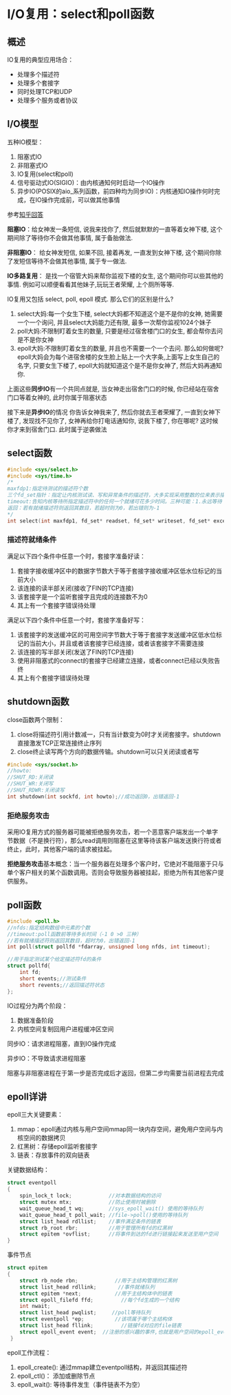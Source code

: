 # I/O复用：select和poll函数
## 概述
IO复用的典型应用场合：
- 处理多个描述符
- 处理多个套接字
- 同时处理TCP和UDP
- 处理多个服务或者协议

## I/O模型
五种IO模型：
1. 阻塞式IO
2. 非阻塞式IO
3. IO复用(select和poll)
4. 信号驱动式IO(SIGIO)：由内核通知何时启动一个IO操作
5. 异步IO(POSIX的aio_系列函数，前四种均为同步IO)：内核通知IO操作何时完成，在IO操作完成前，可以做其他事情

参考[知乎回答](https://www.zhihu.com/people/levonfly/activities)

**阻塞IO**：给女神发一条短信, 说我来找你了, 然后就默默的一直等着女神下楼, 这个期间除了等待你不会做其他事情, 属于备胎做法.

**非阻塞IO**： 给女神发短信, 如果不回, 接着再发, 一直发到女神下楼, 这个期间你除了发短信等待不会做其他事情, 属于专一做法.

**IO多路复用**：  是找一个宿管大妈来帮你监视下楼的女生, 这个期间你可以些其他的事情. 例如可以顺便看看其他妹子,玩玩王者荣耀, 上个厕所等等. 

IO复用又包括 select, poll, epoll 模式. 那么它们的区别是什么?
1. select大妈:每一个女生下楼, select大妈都不知道这个是不是你的女神, 她需要一个一个询问, 并且select大妈能力还有限, 最多一次帮你监视1024个妹子
2. poll大妈:不限制盯着女生的数量,  只要是经过宿舍楼门口的女生, 都会帮你去问是不是你女神
3. epoll大妈:不限制盯着女生的数量, 并且也不需要一个一个去问.  那么如何做呢?  epoll大妈会为每个进宿舍楼的女生脸上贴上一个大字条,上面写上女生自己的名字,  只要女生下楼了, epoll大妈就知道这个是不是你女神了, 然后大妈再通知你.

上面这些**同步IO**有一个共同点就是, 当女神走出宿舍门口的时候, 你已经站在宿舍门口等着女神的, 此时你属于阻塞状态


接下来是**异步IO**的情况
你告诉女神我来了, 然后你就去王者荣耀了, 一直到女神下楼了, 发现找不见你了, 女神再给你打电话通知你, 说我下楼了, 你在哪呢?  这时候你才来到宿舍门口. 此时属于逆袭做法

## select函数
```c
#include <sys/select.h>
#include <sys/time.h>
/*
maxfdp1:指定待测试的描述符个数
三个fd_set指针：指定让内核测试读、写和异常条件的描述符，大多实现采用整数的位来表示描述符
timeout:告知内核等待所指定描述符中的任何一个就绪可花多少时间。三种可能：1.永远等待（nullptr）；2.等待一段时间；3.不等待：立即返回，轮询
返回：若有就绪描述符则返回其数目，若超时则为0，若出错则为-1
*/
int select(int maxfdp1, fd_set* readset, fd_set* writeset, fd_set* exceptset, const struct timeval* timeout);
```
### 描述符就绪条件
满足以下四个条件中任意一个时，套接字准备好读：
1. 套接字接收缓冲区中的数据字节数大于等于套接字接收缓冲区低水位标记的当前大小
2. 该连接的读半部关闭(接收了FIN的TCP连接)
3. 该套接字是一个监听套接字且完成的连接数不为0
4. 其上有一个套接字错误待处理

满足以下四个条件中任意一个时，套接字准备好写：
1. 该套接字的发送缓冲区的可用空间字节数大于等于套接字发送缓冲区低水位标记的当前大小，并且或者该套接字已经连接，或者该套接字不需要连接
2. 该连接的写半部关闭(发送了FIN的TCP连接)
3. 使用非阻塞式的connect的套接字已经建立连接，或者connect已经以失败告终
4. 其上有个套接字错误待处理

## shutdown函数
close函数两个限制：
1. close将描述符引用计数减一，只有当计数变为0时才关闭套接字。shutdown直接激发TCP正常连接终止序列
2. close终止读写两个方向的数据传输。shutdown可以只关闭读或者写

```c
#include <sys/socket.h>
//howto:
//SHUT_RD:关闭读
//SHUT_WR:关闭写
//SHUT_RDWR:关闭读写
int shutdown(int sockfd, int howto);//成功返回0，出错返回-1
```

### 拒绝服务攻击
采用IO复用方式的服务器可能被拒绝服务攻击，若一个恶意客户端发出一个单字节数据（不是换行符），那么read调用则阻塞在这里等待该客户端发送换行符或者终止，此时，其他客户端的请求被挂起。

**拒绝服务攻击**基本概念：当一个服务器在处理多个客户时，它绝对不能阻塞于只与单个客户相关的某个函数调用。否则会导致服务器被挂起，拒绝为所有其他客户提供服务。

## poll函数
```c
#include <poll.h>
//nfds:指定结构数组中元素的个数
//timeout:poll函数前等待多长时间（-1 0 >0 三种）
//若有就绪描述符则返回其数目，超时为0，出错返回-1
int poll(struct pollfd *fdarray, unsigned long nfds, int timeout);

//用于指定测试某个给定描述符fd的条件
struct pollfd{
    int fd;
    short events;//测试条件
    short revents;//返回描述符状态
};
```
IO过程分为两个阶段：
1. 数据准备阶段
2. 内核空间复制回用户进程缓冲区空间

同步IO：请求进程阻塞，直到IO操作完成

异步IO：不导致请求进程阻塞

阻塞与非阻塞进程在于第一步是否完成后才返回，但第二步均需要当前进程去完成


## epoll详讲
epoll三大关键要素：
1. mmap：epoll通过内核与用户空间mmap同一块内存空间，避免用户空间与内核空间的数据拷贝
2. 红黑树：存储epoll监听套接字
3. 链表：存放事件的双向链表

关键数据结构：
```c
struct eventpoll
{
    spin_lock_t lock;            //对本数据结构的访问
    struct mutex mtx;            //防止使用时被删除
    wait_queue_head_t wq;        //sys_epoll_wait() 使用的等待队列
    wait_queue_head_t poll_wait; //file->poll()使用的等待队列
    struct list_head rdllist;    //事件满足条件的链表
    struct rb_root rbr;          //用于管理所有fd的红黑树
    struct epitem *ovflist;      //将事件到达的fd进行链接起来发送至用户空间
}
```
事件节点
```c
struct epitem
{
    struct rb_node rbn;            //用于主结构管理的红黑树
    struct list_head rdllink;       //事件就绪队列
    struct epitem *next;           //用于主结构体中的链表
    struct epoll_filefd ffd;         //每个fd生成的一个结构
    int nwait;                 
    struct list_head pwqlist;     //poll等待队列
    struct eventpoll *ep;          //该项属于哪个主结构体
    struct list_head fllink;         //链接fd对应的file链表
    struct epoll_event event;  //注册的感兴趣的事件,也就是用户空间的epoll_event
 }
 ```
epoll工作流程：
1. epoll_create():
通过mmap建立eventpoll结构，并返回其描述符
2. epoll_ctl()：
添加或删除节点
3. epoll_wait():
等待事件发生（事件链表不为空）








